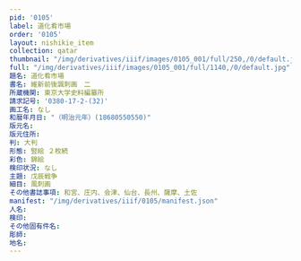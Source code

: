 ```yaml
---
pid: '0105'
label: 道化肴市場
order: '0105'
layout: nishikie_item
collection: qatar
thumbnail: "/img/derivatives/iiif/images/0105_001/full/250,/0/default.jpg"
full: "/img/derivatives/iiif/images/0105_001/full/1140,/0/default.jpg"
題名: 道化肴市場
書名: 維新前後諷刺画　二
所蔵機関: 東京大学史料編纂所
請求記号: '0380-17-2-(32)'
画工名: なし
和暦年月日: "（明治元年）(18680550550)"
版元名: 
版元住所: 
判: 大判
形態: 竪絵 ２枚続
彩色: 錦絵
検印状況: なし
主題: 戊辰戦争
細目: 風刺画
その他書誌事項: 和宮、庄内、会津、仙台、長州、薩摩、土佐
manifest: "/img/derivatives/iiif/0105/manifest.json"
人名: 
検印: 
その他固有件名: 
彫師: 
地名: 
---
```

